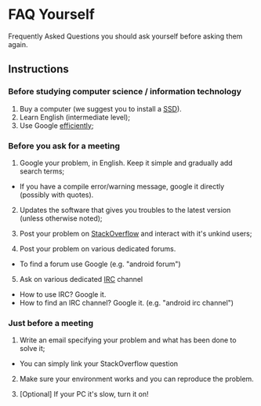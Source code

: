 # FAQ Yourself
Frequently Asked Questions you should ask yourself before asking them again.

## Instructions

### Before studying computer science / information technology
1. Buy a computer (we suggest you to install a [SSD](https://en.wikipedia.org/wiki/Solid-state_drive)).
2. Learn English (intermediate level);
3. Use Google [efficiently](http://www.lifehack.org/articles/technology/20-tips-use-google-search-efficiently.html);


### Before you ask for a meeting
1. Google your problem, in English. Keep it simple and gradually add search terms;
  * If you have a compile error/warning message, google it directly (possibly with quotes).
  
2. Updates the software that gives you troubles to the latest version (unless otherwise noted);
  
3. Post your problem on [StackOverflow](https://stackoverflow.com/) and interact with it's unkind users;

4. Post your problem on various dedicated forums.
  * To find a forum use Google (e.g. "android forum")
  
5. Ask on various dedicated [IRC](https://en.wikipedia.org/wiki/Internet_Relay_Chat) channel
  * How to use IRC? Google it.
  * How to find an IRC channel? Google it. (e.g. "android irc channel")

### Just before a meeting
1. Write an email specifying your problem and what has been done to solve it;
  * You can simply link your StackOverflow question

2. Make sure your environment works and you can reproduce the problem.

3. [Optional] If your PC it's slow, turn it on!
